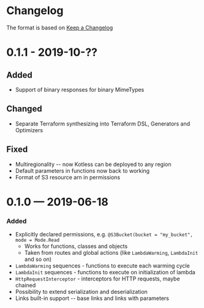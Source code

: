 # Changelog
The format is based on [Keep a Changelog](https://keepachangelog.com/en/1.0.0/)

# 0.1.1 - 2019-10-??
## Added
* Support of binary responses for binary MimeTypes

## Changed
* Separate Terraform synthesizing into Terraform DSL, Generators and Optimizers

## Fixed
* Multiregionality -- now Kotless can be deployed to any region
* Default parameters in functions now back to working
* Format of S3 resource arn in permissions

# 0.1.0 — 2019-06-18
### Added
* Explicitly declared permissions, e.g. `@S3Bucket(bucket = "my_bucket", mode = Mode.Read`
    * Works for functions, classes and objects
    * Taken from routes and global actions (like `LambdaWarming`, `LambdaInit` and so on)
* `LambdaWarming` sequences - functions to execute each warming cycle
* `LambdaInit` sequences - functions to execute on initialization of lambda
* `HttpRequestInterceptor` - interceptors for HTTP requests, maybe chained
* Possibility to extend serialization and deserialization
* Links built-in support -- base links and links with parameters
